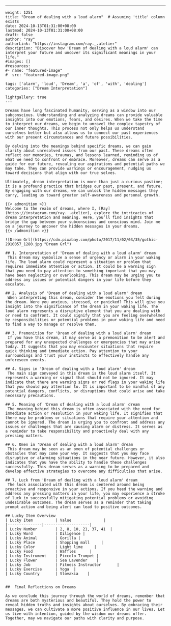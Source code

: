 ---
    weight: 1251
    title: "Dream of dealing with a loud alarm"  # Assuming 'title' column exists
    date: 2024-10-13T01:31:00+08:00
    lastmod: 2024-10-13T01:31:00+08:00
    draft: false
    author: "ray"
    authorLink: "https://instagram.com/ray._.atelier"
    description: "Discover how 'Dream of dealing with a loud alarm' can interpret your future and uncover its significant meanings in your life."
    #images: []
    #resources:
    #- name: "featured-image"
    #  src: "featured-image.png"
    
    tags: ['alarm', 'loud', 'Dream', 'a', 'of', 'with', 'dealing']
    categories: ["Dream Interpretation"]
    
    lightgallery: true
    ---
    
    Dreams have long fascinated humanity, serving as a window into our subconscious. Understanding and analyzing dreams can provide valuable insights into our emotions, fears, and desires. When we take the time to interpret our dreams, we begin to unravel the complex tapestry of our inner thoughts. This process not only helps us understand ourselves better but also allows us to connect our past experiences with our present circumstances and future possibilities.
    
    By delving into the meanings behind specific dreams, we can gain clarity about unresolved issues from our past. These dreams often reflect our memories, traumas, and lessons learned, reminding us of what we need to confront or embrace. Moreover, dreams can serve as a guide for our future, revealing our aspirations and potential paths we may take. They can provide warnings or encouragement, nudging us toward decisions that align with our true selves.
    
    Ultimately, dream interpretation is more than just a curious pastime; it is a profound practice that bridges our past, present, and future. By engaging with our dreams, we can unlock the hidden messages they carry, leading us toward greater self-awareness and personal growth.
    
    {{< admonition >}}
    Welcome to the realm of dreams, where I, [Ray](https://instagram.com/ray._.atelier), explore the intricacies of dream interpretation and meaning. Here, you’ll find insights that bridge the gap between your subconscious and conscious mind. Join me on a journey to uncover the hidden messages in your dreams.
    {{< /admonition >}}
    
    ![Dream Grl](https://cdn.pixabay.com/photo/2017/11/02/03/35/gothic-2910057_1280.jpg "Dream Grl")
    
    ## 1. Interpretation of 'Dream of dealing with a loud alarm' dream
     This dream may symbolize a sense of urgency or alarm in your waking life. The loud alarm could represent a situation or problem that requires immediate attention or action. It could be a warning sign that you need to pay attention to something important that you may have been neglecting or overlooking. This dream may be urging you to address any issues or potential dangers in your life before they escalate.
    
    ## 2. Analysis of 'Dream of dealing with a loud alarm' dream
     When interpreting this dream, consider the emotions you felt during the dream. Were you anxious, stressed, or panicked? This will give you insight into the significance of the dream in your waking life. The loud alarm represents a disruptive element that you are dealing with or need to confront. It could signify that you are feeling overwhelmed by responsibilities or potential problems in your waking life and need to find a way to manage or resolve them.
    
    ## 3. Premonition for 'Dream of dealing with a loud alarm' dream
     If you have this dream, it may serve as a premonition to be alert and prepared for any unexpected challenges or emergencies that may arise today. It suggests that you may encounter situations that require quick thinking and immediate action. Pay attention to your surroundings and trust your instincts to effectively handle any unforeseen events.
    
    ## 4. Signs in 'Dream of dealing with a loud alarm' dream
     The main sign conveyed in this dream is the loud alarm itself. It represents a warning or signal that should not be ignored. It may indicate that there are warning signs or red flags in your waking life that you should pay attention to. It is important to be mindful of any potential dangers, conflicts, or disruptions that could arise and take necessary precautions.
    
    ## 5. Meaning of 'Dream of dealing with a loud alarm' dream
     The meaning behind this dream is often associated with the need for immediate action or resolution in your waking life. It signifies that there may be problems or situations that require your attention and cannot be ignored. The dream is urging you to confront and address any issues or challenges that are causing alarm or distress. It serves as a reminder to take responsibility and proactively deal with any pressing matters.
    
    ## 6. Omen in 'Dream of dealing with a loud alarm' dream
     This dream may be seen as an omen of potential challenges or obstacles that may come your way. It suggests that you may face disruptive or alarming situations in the near future. However, it also indicates that you have the ability to handle these challenges successfully. This dream serves as a warning to be prepared and develop effective strategies to overcome any difficulties that arise.
    
    ## 7. Luck from 'Dream of dealing with a loud alarm' dream
     The luck associated with this dream is centered around being proactive and responsive in your actions. If you heed the warning and address any pressing matters in your life, you may experience a stroke of luck in successfully mitigating potential problems or avoiding undesirable outcomes. The dream serves as a reminder that taking prompt action and being alert can lead to positive outcomes.
    
    ## Lucky Item Overview
    | Lucky Item          | Value              |
    |---------------|--------------------|
    | Lucky Number        | 2, 8, 10, 21, 37, 41  |
    | Lucky Word          | Diligence |
    | Lucky Animal        | Gorilla |
    | Lucky Place         | Shopping mall     |
    | Lucky Color         | Light lime     |
    | Lucky Food          | Waffles      |
    | Lucky Instrument    | Piccolo Trumpet |
    | Lucky Flower        | Sea Lavender    |
    | Lucky Job           | Fitness Instructor       |
    | Lucky Exercise      | Yoga  |
    | Lucky Country       | Slovakia    |
    
    
    ##  Final Reflections on Dreams
    
    As we conclude this journey through the world of dreams, remember that dreams are both mysterious and beautiful. They hold the power to reveal hidden truths and insights about ourselves. By embracing their messages, we can cultivate a more positive influence in our lives. Let us live with intention, guided by the wisdom our dreams offer. Together, may we navigate our paths with clarity and purpose.
    